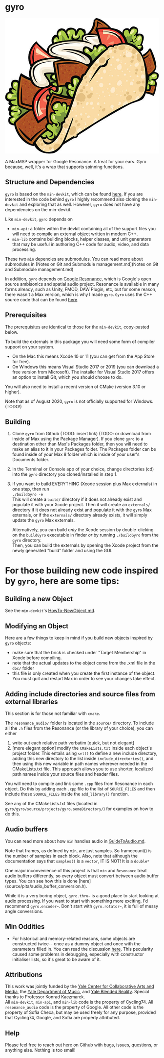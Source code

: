 # gyro

![](gyro_logo.jpg)

A MaxMSP wrapper for Google Resonance. A treat for your ears. Gyro because, well, it's a wrap that supports spinning functions. 

## Structure and Dependencies
`gyro` is based on the `min-devkit`, which can be found [here](https://github.com/Cycling74/min-devkit). If you are interested in the code behind `gyro` I highly recommend also cloning the `min-devkit` and exploring that as well. However, `gyro` does not have any dependencies on the min-devkit. 

Like `min-devkit`, `gyro` depends on  

* `min-api`: a folder within the devkit containing all of the support files you will need to compile an external object written in modern C++.
*  `min-lib` contains building blocks, helper classes, and unit generators that may be useful in authoring C++ code for audio, video, and data processing.

These two `min` depencies are submodules. You can read more about submodules in [Notes on Git and Submodule management.md](Notes on Git and Submodule management.md)

In addition, `gyro` depends on [Google Resonance](https://resonance-audio.github.io/resonance-audio/), which is Google's open source ambisonics and spatial audio project. Resonance is available in many forms already, such as Unity, FMOD, DAW Plugin, etc, but for some reason, there wasn't a Max version, which is why I made `gyro`. `Gyro` uses the C++ source code that can be found [here](https://github.com/resonance-audio/resonance-audio). 

## Prerequisites
The prerequisites are identical to those for the `min-devkit`, copy-pasted below. 

To build the externals in this package you will need some form of compiler support on your system.

* On the Mac this means Xcode 10 or 11 (you can get from the App Store for free).
* On Windows this means Visual Studio 2017 or 2019 (you can download a free version from Microsoft). The installer for Visual Studio 2017 offers an option to install Git, which you should choose to do.  

You will also need to install a recent version of CMake (version 3.10 or higher).

Note that as of August 2020, `gyro` is not officially supported for Windows. (TODO!)

## Building
1. Clone `gyro` from Github (TODO: insert link) (TODO: or download from inside of Max using the Package Manager). If you clone `gyro` to a destination other than Max's Packages folder, then you will need to make an alias to it in your Packages folder. The Packages folder can be found inside of your Max 8 folder which is inside of your user's Documents folder.
2. In the Terminal or Console app of your choice, change directories (cd) into the `gyro` directory you cloned/installed in step 1. 
3. If you want to build EVERYTHING (Xcode session plus Max externals) in one step, then run  
`./buildGyro -e`  
This will create a `build/` directory if it does not already exist and populate it with your Xcode project. Then it will create an `externals/` directory if it does not already exist and populate it with the `gyro` Max externals, or if the `externals/` directory already exists, it will simply update the `gyro` Max externals.  

	Alternatively, you can build _only_ the Xcode session by double-clicking on the `buildGyro` executable in finder _or_ by running 
`./buildGyro` from the `gyro` directory.  
Then, you can build the externals by opening the Xcode project from the newly generated "build" folder and using the GUI.

# For those building new code inspired by `gyro`, here are some tips:

## Building a new Object
See the `min-devkit`'s [HowTo-NewObject.md](https://github.com/Cycling74/min-devkit/blob/master/HowTo-NewObject.md).
 
## Modifying an Object
Here are a few things to keep in mind if you build new objects inspired by `gyro` objects:

- make sure that the brick is checked under "Target Membership" in Xcode before compiling. 
- note that the actual updates to the object come from the .xml file in the `doc/` folder
- this file is only created when you create the first instance of the object. You must quit and restart Max in order to see your changes take effect. 


## Adding include directories and source files from external libraries
This section is for those not familiar with `cmake`.  

The `resonance_audio/` folder is located in the `source/` directory. To include all the `.h` files from the Resonance (or the library of your choice), you can either  
1. write out each relative path verbatim [quick, but not elegant]  
2. [more elegant option] modify the `CMakeLists.txt` inside each object's project folder. This entails using `set()` to define a new include directory, adding this new directory to the list inside `include_directories()`, and then using this new variable in path names wherever needed in the CMakeLists.txt file. This approach allows you to use shorter, localized path names inside your source files and header files. 

You will need to compile and link some `.cpp` files from Resonance in each object. Do this by adding each `.cpp` file to the list of `SOURCE_FILES` and then include these `SOURCE_FILES` inside the `add_library()` function.  

See any of the CMakeLists.txt files (located in `gyro/gyro/source/projects/gyro.someDirectory/`) for examples on how to do this. 

## Audio buffers
You can read more about how `min` handles audio in [GuideToAudio.md](source/min-api/doc/GuideToAudio.md).

Note that frames, as defined by `min`, are just samples. So framecount() is the number of samples in each block. 
Also, note that although the documentation says that `samples()` is a `vector`, IT IS NOT! It is a `double*`

One major inconvenience of this project is that `min` and `Resonance` treat audio buffers differently, so every object must convert between audio buffer types. You can see how this is done [here] (source/pita/audio_buffer_conversion.h).

While it is a very boring object, `gyro.thru~` is a good place to start looking at audio processing. If you want to start with something more exciting, I'd recommend `gyro.encoder~`. Don't start with `gyro.rotator~`, it is full of messy angle conversions. 

## Min Oddities
- For historical and memory-related reasons, some objects are constructed twice-- once as a dummy object and once with the parameters filled in. You can read the discussion [here](https://github.com/Cycling74/min-devkit/issues/106). This pecularity caused some problems in debugging, especially with constructor initialiser lists, so it's great to be aware of it.  


## Attributions
This work was jointly funded by the [Yale Center for Collaborative Arts and Media](https://ccam.yale.edu/), the [Yale Department of Music](https://yalemusic.yale.edu/), and [Yale Blended Reality](https://blendedreality.yale.edu/). Special thanks to Professor Konrad Kaczmarek.  
All `min-devkit`, `min-api`, and `min-lib` code is the property of Cycling74. All `resonance_audio` code is the property of Google. All other code is the property of Sofia Checa, but may be used freely for any purpose, provided that Cycling74, Google, and Sofia are properly attributed. 

## Help
Please feel free to reach out here on Github with bugs, issues, questions, or anything else. Nothing is too small!
